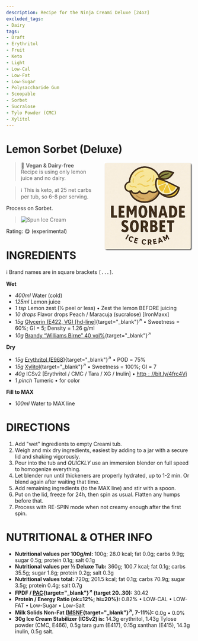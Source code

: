 ```yaml
---
description: Recipe for the Ninja Creami Deluxe [24oz]
excluded_tags:
- Dairy
tags:
- Draft
- Erythritol
- Fruit
- Keto
- Light
- Low-Cal
- Low-Fat
- Low-Sugar
- Polysaccharide Gum
- Scoopable
- Sorbet
- Sucralose
- Tylo Powder (CMC)
- Xylitol
---
```

# Lemon Sorbet (Deluxe)
<img style="float: right; margin-left: 1.5em;" width=240 alt="Logo" src="logo-lemon-sorbet.png" />

> 🌿 **Vegan & Dairy-free**<br />Recipe is using only lemon juice and no dairy.

> ℹ️ This is keto, at 25 net carbs per tub, so 6-8 per serving.

Process on Sorbet.

> <img width=360 alt="Spun Ice Cream" src="" class="zoomable" />

Rating: 😋 (experimental)

# INGREDIENTS

ℹ️ Brand names are in square brackets `[...]`.

**Wet**

  - _400ml_ Water (cold)
  - _125ml_ Lemon juice
  - _1 tsp_ Lemon zest (½ peel or less) • Zest the lemon BEFORE juicing
  - _10 drops_ Flavor drops Peach / Maracuja (sucralose) [IronMaxx]
  - _15g_ [Glycerin (E422, VG) \[hd-line\]](/ice-creamery/info/ingredients/#vegetable-glycerin-glycerol-vg-e422){target="_blank"}<sup>↗</sup> • Sweetness = 60%; GI = 5; Density = 1.26 g/ml
  - _10g_ [Brandy “Williams Birne” 40 vol%](/ice-creamery/info/ingredients/#alcohol-ethanol){target="_blank"}<sup>↗</sup>

**Dry**

  - _15g_ [Erythritol (E968)](/ice-creamery/info/ingredients/#erythritol-e968){target="_blank"}<sup>↗</sup> • POD = 75%
  - _15g_ [Xylitol](/ice-creamery/info/ingredients/#xylitol-e967){target="_blank"}<sup>↗</sup> • Sweetness = 100%; GI = 7
  - _40g_ ICSv2 [Erythritol / CMC / Tara / XG / Inulin] • [http﹕//bit.ly/4frc4Vj](https://jhermann.github.io/ice-creamery/I/Ice%20Cream%20Stabilizer%20(ICS)/)
  - _1 pinch_ Tumeric • for color

**Fill to MAX**

  - _100ml_ Water to MAX line

# DIRECTIONS

 1. Add "wet" ingredients to empty Creami tub.
 1. Weigh and mix dry ingredients, easiest by adding to a jar with a secure lid and shaking vigorously.
 1. Pour into the tub and *QUICKLY* use an immersion blender on full speed to homogenize everything.
 1. Let blender run until thickeners are properly hydrated, up to 1-2 min. Or blend again after waiting that time.
 1. Add remaining ingredients (to the MAX line) and stir with a spoon.
 1. Put on the lid, freeze for 24h, then spin as usual. Flatten any humps before that.
 1. Process with RE-SPIN mode when not creamy enough after the first spin.

# NUTRITIONAL & OTHER INFO
- **Nutritional values per 100g/ml:** 100g; 28.0 kcal; fat 0.0g; carbs 9.9g; sugar 0.5g; protein 0.1g; salt 0.1g
- **Nutritional values per ½ Deluxe Tub:** 360g; 100.7 kcal; fat 0.1g; carbs 35.5g; sugar 1.8g; protein 0.2g; salt 0.3g
- **Nutritional values total:** 720g; 201.5 kcal; fat 0.1g; carbs 70.9g; sugar 3.5g; protein 0.4g; salt 0.7g
- **FPDF / [PAC](/ice-creamery/info/glossary/#potere-anti-congelante-pac){target="_blank"}<sup>↗</sup> (target 20..30):** 30.42
- **Protein / Energy Ratio (ok=12%; hi=20%):** 0.82% • LOW-CAL • LOW-FAT • Low-Sugar • Low-Salt
- **Milk Solids Non-Fat ([MSNF](/ice-creamery/info/glossary/#milk-solids-not-fat-msnf){target="_blank"}<sup>↗</sup>, 7-11%):** 0.0g • 0.0%
- **30g Ice Cream Stabilizer (ICSv2) is:** 14.3g erythritol, 1.43g Tylose powder (CMC, E466), 
0.5g tara gum (E417), 0.15g xanthan (E415),
14.3g inulin, 0.5g salt.

